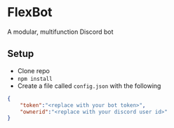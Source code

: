 # FlexBot
A modular, multifunction Discord bot

## Setup
- Clone repo
- `npm install`
- Create a file called `config.json` with the following

```json
{
	"token":"<replace with your bot token>",
	"ownerid":"<replace with your discord user id>"
}
```